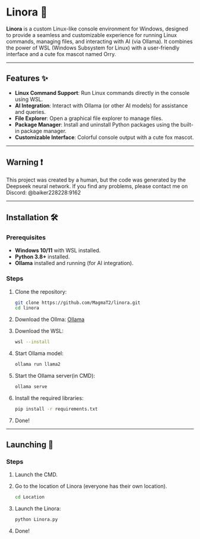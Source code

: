 # Linora 🦊

**Linora** is a custom Linux-like console environment for Windows, designed to provide a seamless and customizable experience for running Linux commands, managing files, and interacting with AI (via Ollama). It combines the power of WSL (Windows Subsystem for Linux) with a user-friendly interface and a cute fox mascot named Orry.

---

## Features ✨

- **Linux Command Support**: Run Linux commands directly in the console using WSL.
- **AI Integration**: Interact with Ollama (or other AI models) for assistance and queries.
- **File Explorer**: Open a graphical file explorer to manage files.
- **Package Manager**: Install and uninstall Python packages using the built-in package manager.
- **Customizable Interface**: Colorful console output with a cute fox mascot.

---

## Warning ❗ 
This project was created by a human, but the code was generated by the Deepseek neural network. If you find any problems, please contact me on Discord: @baiker228228:9162

---

## Installation 🛠️

### Prerequisites
- **Windows 10/11** with WSL installed.
- **Python 3.8+** installed.
- **Ollama** installed and running (for AI integration).

### Steps
1. Clone the repository:
   ```bash
   git clone https://github.com/MagmaT2/linora.git
   cd linora
   
2. Download the Ollma: [Ollama](https://ollama.ai/)
 
3. Download the WSL:
   ```bash
   wsl --install

4. Start Ollama model:
   ```bash
   ollama run llama2

5. Start the Ollama server(in CMD):
   ```bash
   ollama serve
   
6. Install the required libraries:
   ```bash
   pip install -r requirements.txt
   
7. Done!

---

## Launching 🚀 

### Steps 

1. Launch the CMD.

2. Go to the location of Linora (everyone has their own location).
   ```bash
   cd Location

3. Launch the Linora:
   ```bash
   python Linora.py

4. Done!
